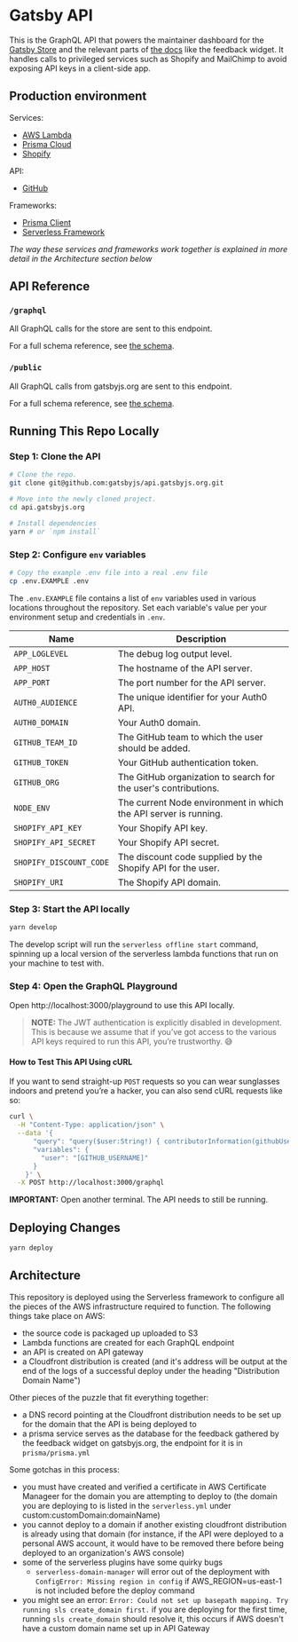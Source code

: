 # Gatsby API

This is the GraphQL API that powers the maintainer dashboard for the [Gatsby Store](https://store.gatsbyjs.org) and the relevant parts of [the docs](https://gatsbyjs.org) like the feedback widget. It handles calls to privileged services such as Shopify and MailChimp to avoid exposing API keys in a client-side app.

## Production environment

Services:

- [AWS Lambda](https://aws.com/lambda)
- [Prisma Cloud](https://prisma.io/cloud)
- [Shopify](https://shopify.com)

API:

- [GitHub](https://developer.github.com/v4/)

Frameworks:

- [Prisma Client](https://www.prisma.io/client/client-typescript)
- [Serverless Framework](https://serverless.com/)

_The way these services and frameworks work together is explained in more detail in the Architecture section below_

## API Reference

### `/graphql`

All GraphQL calls for the store are sent to this endpoint.

For a full schema reference, see [the schema](./src/graphql/schema.graphql).

### `/public`

All GraphQL calls from gatsbyjs.org are sent to this endpoint.

For a full schema reference, see [the schema](./src/graphql/public-schema.graphql).

## Running This Repo Locally

### Step 1: Clone the API

```bash
# Clone the repo.
git clone git@github.com:gatsbyjs/api.gatsbyjs.org.git

# Move into the newly cloned project.
cd api.gatsbyjs.org

# Install dependencies
yarn # or `npm install`
```

### Step 2: Configure `env` variables

```bash
# Copy the example .env file into a real .env file
cp .env.EXAMPLE .env
```

The `.env.EXAMPLE` file contains a list of `env` variables used in various locations throughout the repository. Set each variable's value per your environment setup and credentials in `.env`.

| Name                    | Description                                                      |
| ----------------------- | ---------------------------------------------------------------- |
| `APP_LOGLEVEL`          | The debug log output level.                                      |
| `APP_HOST`              | The hostname of the API server.                                  |
| `APP_PORT`              | The port number for the API server.                              |
| `AUTH0_AUDIENCE`        | The unique identifier for your Auth0 API.                        |
| `AUTH0_DOMAIN`          | Your Auth0 domain.                                               |
| `GITHUB_TEAM_ID`        | The GitHub team to which the user should be added.               |
| `GITHUB_TOKEN`          | Your GitHub authentication token.                                |
| `GITHUB_ORG`            | The GitHub organization to search for the user's contributions.  |
| `NODE_ENV`              | The current Node environment in which the API server is running. |
| `SHOPIFY_API_KEY`       | Your Shopify API key.                                            |
| `SHOPIFY_API_SECRET`    | Your Shopify API secret.                                         |
| `SHOPIFY_DISCOUNT_CODE` | The discount code supplied by the Shopify API for the user.      |
| `SHOPIFY_URI`           | The Shopify API domain.                                          |

### Step 3: Start the API locally

```bash
yarn develop
```

The develop script will run the `serverless offline start` command, spinning up a local version of the serverless lambda functions that run on your machine to test with.

### Step 4: Open the GraphQL Playground

Open http://localhost:3000/playground to use this API locally.

> **NOTE:** The JWT authentication is explicitly disabled in development. This is because we assume that if you’ve got access to the various API keys required to run this API, you’re trustworthy. 😅

#### How to Test This API Using cURL

If you want to send straight-up `POST` requests so you can wear sunglasses indoors and pretend you’re a hacker, you can also send cURL requests like so:

```bash
curl \
  -H "Content-Type: application/json" \
  --data '{
      "query": "query($user:String!) { contributorInformation(githubUsername:$user) { totalContributions } }",
      "variables": {
        "user": "[GITHUB_USERNAME]"
      }
    }' \
  -X POST http://localhost:3000/graphql
```

**IMPORTANT:** Open another terminal. The API needs to still be running.

## Deploying Changes

```bash
yarn deploy
```

## Architecture

This repository is deployed using the Serverless framework to configure all the pieces of the AWS infrastructure required to function. The following things take place on AWS:

- the source code is packaged up uploaded to S3
- Lambda functions are created for each GraphQL endpoint
- an API is created on API gateway
- a Cloudfront distribution is created (and it's address will be output at the end of the logs of a successful deploy under the heading "Distribution Domain Name")

Other pieces of the puzzle that fit everything together:

- a DNS record pointing at the Cloudfront distribution needs to be set up for the domain that the API is being deployed to
- a prisma service serves as the database for the feedback gathered by the feedback widget on gatsbyjs.org, the endpoint for it is in `prisma/prisma.yml`

Some gotchas in this process:

- you must have created and verified a certificate in AWS Certificate Manageer for the domain you are attempting to deploy to (the domain you are deploying to is listed in the `serverless.yml` under custom:customDomain:domainName)
- you cannot deploy to a domain if another existing cloudfront distribution is already using that domain (for instance, if the API were deployed to a personal AWS account, it would have to be removed there before being deployed to an organization's AWS console)
- some of the serverless plugins have some quirky bugs
  - `serverless-domain-manager` will error out of the deployment with `ConfigError: Missing region in config` if AWS_REGION=us-east-1 is not included before the deploy command
- you might see an error: `Error: Could not set up basepath mapping. Try running sls create_domain first.` if you are deploying for the first time, running `sls create_domain` should resolve it, this occurs if AWS doesn't have a custom domain name set up in API Gateway
